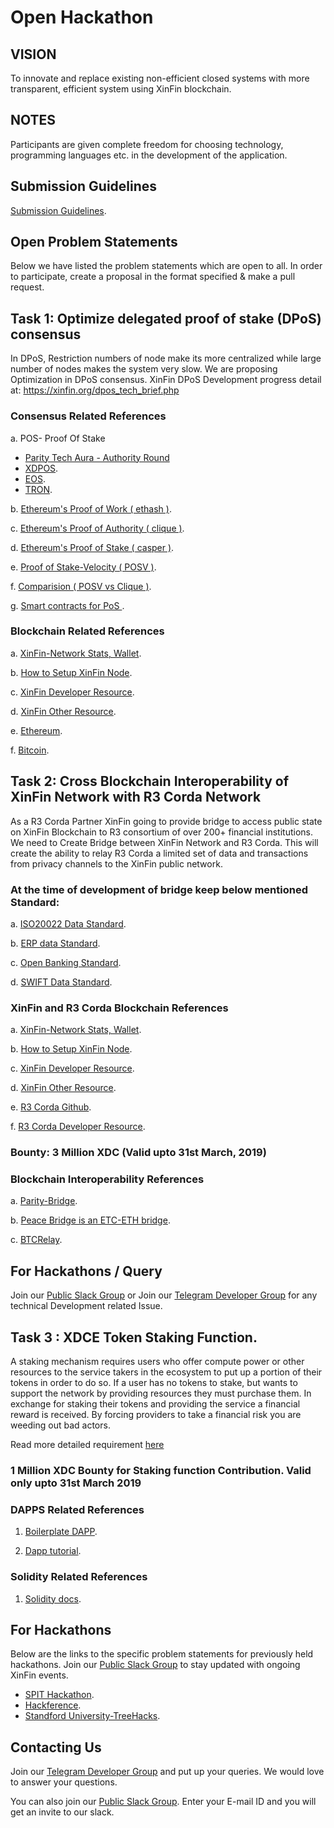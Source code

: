 # Open Hackathon

## VISION

To innovate and replace existing non-efficient closed systems with more transparent, efficient system using XinFin blockchain.

## NOTES
Participants are given complete freedom for choosing technology, programming languages etc. in the development of the application.

## Submission Guidelines
 [Submission Guidelines](./SubmissionGuide).

## Open Problem Statements

Below we have listed the problem statements which are open to all. In order to participate, create a proposal in the format specified & make a pull request.

## Task 1: Optimize delegated proof of stake (DPoS) consensus

In DPoS, Restriction numbers of node make its more centralized while large number of nodes makes the system very slow.
We are proposing Optimization in DPoS consensus. XinFin DPoS Development progress detail at: https://xinfin.org/dpos_tech_brief.php  

### Consensus Related References

a. POS- Proof Of Stake
  * [Parity Tech Aura - Authority Round](https://wiki.parity.io/Aura)
  * [XDPOS](https://github.com/riteshkakkad/XDPOS).
  * [EOS](https://github.com/EOSIO).
  * [TRON](https://github.com/tronprotocol/java-tron).

b. [Ethereum's Proof of Work ( ethash )](https://github.com/ethereum/go-ethereum/tree/master/consensus/ethash).

c. [Ethereum's Proof of Authority ( clique )](https://github.com/ethereum/go-ethereum/tree/master/consensus/clique).

d. [Ethereum's Proof of Stake ( casper )](https://github.com/ethereum/casper).

e. [Proof of Stake-Velocity ( POSV )](https://github.com/tomochain/tomochain).

f. [Comparision ( POSV vs Clique )](./Comparision_POSV_Clique.html).

g. [Smart contracts for PoS ](https://github.com/poanetwork/pos-contracts).

### Blockchain Related References

a. [XinFin-Network Stats, Wallet](https://XinFin.Network).

b. [How to Setup XinFin Node](https://xinfin.org/setup-masternode.php).

c. [XinFin Developer Resource](https://docs.xinfin.org/).

d. [XinFin Other Resource](https://xinfin.org/resources.php).

e. [Ethereum](https://github.com/ethereum/go-ethereum).

f. [Bitcoin](https://github.com/bitcoin/bitcoin).


## Task 2: Cross Blockchain Interoperability of XinFin Network with R3 Corda Network

As a R3 Corda Partner XinFin going to provide bridge to access public state on XinFin Blockchain to R3 consortium of over 200+ financial institutions. We need to Create Bridge between XinFin Network and R3 Corda. This will create the ability to relay R3 Corda a limited set of data and transactions from privacy channels to the XinFin public network.

### At the time of development of bridge keep below mentioned Standard:
a. [ISO20022 Data Standard](https://www.iso20022.org/sites/default/files/documents/general/ISO20022_API_JSON_Whitepaper_Final_20180129.pdf).

b. [ERP data Standard](https://www.programmableweb.com/category/erp/api).

c. [Open Banking Standard](https://openbanking.atlassian.net/wiki/spaces/DZ/pages/16320694/Open+Data+API+Specifications).

d. [SWIFT Data Standard](https://www.swift.com/our-solutions/interfaces-and-integration/swift-apis).

### XinFin and R3 Corda Blockchain References

a. [XinFin-Network Stats, Wallet](https://XinFin.Network).

b. [How to Setup XinFin Node](https://xinfin.org/setup-masternode.php).

c. [XinFin Developer Resource](https://docs.xinfin.org/).

d. [XinFin Other Resource](https://xinfin.org/resources.php).

e. [R3 Corda Github](https://github.com/corda/corda).

f. [R3 Corda Developer Resource](https://docs.corda.net/).

### Bounty: 3 Million XDC (Valid upto 31st March, 2019)

### Blockchain Interoperability References

a. [Parity-Bridge](https://github.com/paritytech/parity-bridge).

b. [Peace Bridge is an ETC-ETH bridge](https://github.com/YZhenY/peaceNotRelay).

c. [BTCRelay](https://github.com/ethereum/btcrelay).

## For Hackathons / Query

Join our [Public Slack Group](https://launchpass.com/xinfin-public) or Join our [Telegram Developer Group](https://t.me/XinFinDevelopers) for any technical Development related Issue.


## Task 3 : XDCE Token Staking Function.

A staking mechanism requires users who offer compute power or other resources to the service takers in the ecosystem to put up a portion of their tokens in order to do so. If a user has no tokens to stake, but wants to support the network by providing resources they must purchase them. In exchange for staking their tokens and providing the service a financial reward is received. By forcing providers to take a financial risk you are weeding out bad actors.

Read more detailed requirement [here](https://github.com/XinFinOrg/Hackathon/blob/master/OpenHackathon/XDCE_Staking_Function.md)

### 1 Million XDC Bounty for Staking function Contribution. Valid only upto 31st March 2019

### DAPPS Related References

1. [Boilerplate DAPP](https://github.com/XinFinOrg/dapp-boilerplate).

2. [Dapp tutorial](https://docs.google.com/presentation/d/1XKhsEttbsRbdIouG65KWarMLmQDvJQDWIAywfQ4aNCE/edit?usp=sharing).

### Solidity Related References
1. [Solidity docs](https://docs.google.com/presentation/d/1NH98mdt3LgzpbR-tI_jkpFSkBq0KUwZ-8wQ1xNC4qRg/edit?usp=sharing).


## For Hackathons

Below are the links to the specific problem statements for previously held hackathons. Join our [Public Slack Group](https://launchpass.com/xinfin-public) to stay updated with ongoing XinFin events.

* [SPIT Hackathon](./SPIT/ReadMe.md).
* [Hackference](./Hackference-2018/ReadMe.md).
* [Standford University-TreeHacks](./Standford-University-TreeHacks/README.md).

## Contacting Us

Join our [Telegram Developer Group](https://t.me/XinFinDevelopers) and put up your queries. We would love to answer your questions.

You can also join our [Public Slack Group](https://launchpass.com/xinfin-public). Enter your E-mail ID and you will get an invite to our slack.
